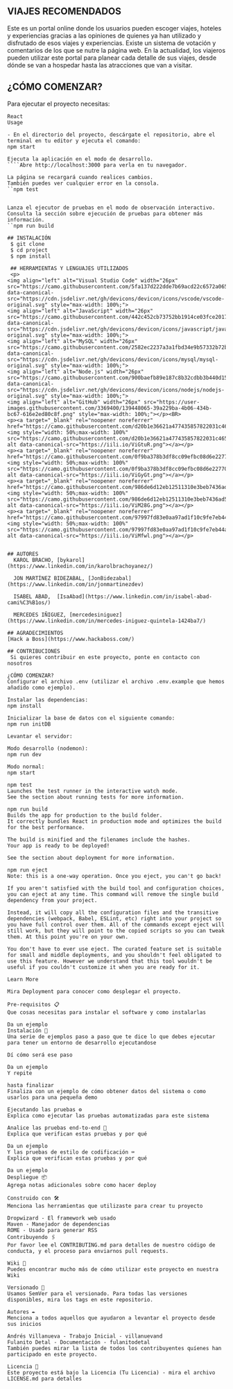 

## VIAJES RECOMENDADOS

Este es un portal online donde los usuarios pueden escoger viajes, hoteles y experiencias gracias a las opiniones de quienes ya han utilizado y disfrutado de esos viajes y experiencias. Existe un sistema de votación y comentarios de los que se nutre la página web. En la actualidad, los viajeros pueden utilizar este portal para planear cada detalle de sus viajes, desde dónde se van a hospedar hasta las atracciones que van a visitar.

## ¿CÓMO COMENZAR?
Para ejecutar el proyecto necesitas:
````Node Package Manager (NPM)
React
Usage

- En el directorio del proyecto, descárgate el repositorio, abre el terminal en tu editor y ejecuta el comando:
npm start

Ejecuta la aplicación en el modo de desarrollo.
````Abre http://localhost:3000 para verla en tu navegador.

La página se recargará cuando realices cambios.
También puedes ver cualquier error en la consola.
``npm test


Lanza el ejecutor de pruebas en el modo de observación interactivo.
Consulta la sección sobre ejecución de pruebas para obtener más información.
``npm run build

## INSTALACIÓN
 $ git clone 
 $ cd project
 $ npm install

 ## HERRAMIENTAS Y LENGUAJES UTILIZADOS
 <p>
<img align="left" alt="Visual Studio Code" width="26px" src="https://camo.githubusercontent.com/5fa137d222dde7b69acd22c6572a065ce3656e6ffa1f5e88c1b5c7a935af3cc6/68747470733a2f2f63646e2e6a7364656c6976722e6e65742f67682f64657669636f6e732f64657669636f6e2f69636f6e732f7673636f64652f7673636f64652d6f726967696e616c2e737667" data-canonical-src="https://cdn.jsdelivr.net/gh/devicons/devicon/icons/vscode/vscode-original.svg" style="max-width: 100%;">
<img align="left" alt="JavaScript" width="26px" src="https://camo.githubusercontent.com/442c452cb73752bb1914ce03fce2017056d651a2099696b8594ddf5ccc74825e/68747470733a2f2f63646e2e6a7364656c6976722e6e65742f67682f64657669636f6e732f64657669636f6e2f69636f6e732f6a6176617363726970742f6a6176617363726970742d6f726967696e616c2e737667" data-canonical-src="https://cdn.jsdelivr.net/gh/devicons/devicon/icons/javascript/javascript-original.svg" style="max-width: 100%;">
<img align="left" alt="MySQL" width="26px" src="https://camo.githubusercontent.com/2582ec2237a3a1fbd34e9b57332b72be27a7facb32abe7c2335e5f86e5f457a8/68747470733a2f2f63646e2e6a7364656c6976722e6e65742f67682f64657669636f6e732f64657669636f6e2f69636f6e732f6d7973716c2f6d7973716c2d6f726967696e616c2e737667" data-canonical-src="https://cdn.jsdelivr.net/gh/devicons/devicon/icons/mysql/mysql-original.svg" style="max-width: 100%;">
<img align="left" alt="Node.js" width="26px" src="https://camo.githubusercontent.com/900baefb89e187c8b32cdbb3b440d1502fe8f30a1a335cc5dc5868af0142f8b1/68747470733a2f2f63646e2e6a7364656c6976722e6e65742f67682f64657669636f6e732f64657669636f6e2f69636f6e732f6e6f64656a732f6e6f64656a732d6f726967696e616c2e737667" data-canonical-src="https://cdn.jsdelivr.net/gh/devicons/devicon/icons/nodejs/nodejs-original.svg" style="max-width: 100%;">
<img align="left" alt="GitHub" width="26px" src="https://user-images.githubusercontent.com/3369400/139448065-39a229ba-4b06-434b-bc67-616e2ed80c8f.png" style="max-width: 100%;"></p><BR>
<p><a target="_blank" rel="noopener noreferrer" href="https://camo.githubusercontent.com/d20b1e36621a477435857822031c465b86d81e9d33b5d455e6de03925379be92/68747470733a2f2f69696c692e696f2f5669477475522e706e67"><img style="width: 50%;max-width: 100%" src="https://camo.githubusercontent.com/d20b1e36621a477435857822031c465b86d81e9d33b5d455e6de03925379be92/68747470733a2f2f69696c692e696f2f5669477475522e706e67" alt data-canonical-src="https://iili.io/ViGtuR.png"></a></p>
<p><a target="_blank" rel="noopener noreferrer" href="https://camo.githubusercontent.com/0f9ba378b3df8cc09efbc08d6e22770280f7944d06999a5ffe76ad97f2db55ee/68747470733a2f2f69696c692e696f2f5669477947742e706e67"><img style="width: 50%;max-width: 100%" src="https://camo.githubusercontent.com/0f9ba378b3df8cc09efbc08d6e22770280f7944d06999a5ffe76ad97f2db55ee/68747470733a2f2f69696c692e696f2f5669477947742e706e67" alt data-canonical-src="https://iili.io/ViGyGt.png"></a></p>
<p><a target="_blank" rel="noopener noreferrer" href="https://camo.githubusercontent.com/986de6d12eb12511310e3beb7436ad504ad93493dd3f2141e8a72d4b06f597ba/68747470733a2f2f69696c692e696f2f56694d3238472e706e67"><img style="width: 50%;max-width: 100%" src="https://camo.githubusercontent.com/986de6d12eb12511310e3beb7436ad504ad93493dd3f2141e8a72d4b06f597ba/68747470733a2f2f69696c692e696f2f56694d3238472e706e67" alt data-canonical-src="https://iili.io/ViM28G.png"></a></p>
<p><a target="_blank" rel="noopener noreferrer" href="https://camo.githubusercontent.com/97997fd83e0aa97ad1f10c9fe7eb44a73c90b41638bb1875266442894455afe4/68747470733a2f2f69696c692e696f2f56694d66776c2e706e67"><img style="width: 50%;max-width: 100%" src="https://camo.githubusercontent.com/97997fd83e0aa97ad1f10c9fe7eb44a73c90b41638bb1875266442894455afe4/68747470733a2f2f69696c692e696f2f56694d66776c2e706e67" alt data-canonical-src="https://iili.io/ViMfwl.png"></a></p>


## AUTORES
  KAROL BRACHO, [bykarol](https://www.linkedin.com/in/karolbrachoyanez/)
  
  JON MARTÍNEZ BIDEZABAL, [JonBidezabal](https://www.linkedin.com/in/jonmartinezdev)
  
  ISABEL ABAD,  [IsaAbad](https://www.linkedin.com/in/isabel-abad-cami%C3%B1os/)
  
  MERCEDES IÑIGUEZ, [mercedesiniguez](https://www.linkedin.com/in/mercedes-iniguez-quintela-1424ba7/)

## AGRADECIMIENTOS
[Hack a Boss](https://www.hackaboss.com/)
    
## CONTRIBUCIONES
 Si quieres contribuir en este proyecto, ponte en contacto con nosotros
   
¿CÓMO COMENZAR?
Configurar el archivo .env (utilizar el archivo .env.example que hemos añadido como ejemplo).

Instalar las dependencias:
npm install

Inicializar la base de datos con el siguiente comando:
npm run initDB

Levantar el servidor:

Modo desarrollo (nodemon):
npm run dev

Modo normal:
npm start

npm test
Launches the test runner in the interactive watch mode.
See the section about running tests for more information.

npm run build
Builds the app for production to the build folder.
It correctly bundles React in production mode and optimizes the build for the best performance.

The build is minified and the filenames include the hashes.
Your app is ready to be deployed!

See the section about deployment for more information.

npm run eject
Note: this is a one-way operation. Once you eject, you can't go back!

If you aren't satisfied with the build tool and configuration choices, you can eject at any time. This command will remove the single build dependency from your project.

Instead, it will copy all the configuration files and the transitive dependencies (webpack, Babel, ESLint, etc) right into your project so you have full control over them. All of the commands except eject will still work, but they will point to the copied scripts so you can tweak them. At this point you're on your own.

You don't have to ever use eject. The curated feature set is suitable for small and middle deployments, and you shouldn't feel obligated to use this feature. However we understand that this tool wouldn't be useful if you couldn't customize it when you are ready for it.

Learn More

Mira Deployment para conocer como desplegar el proyecto.

Pre-requisitos 📋
Que cosas necesitas para instalar el software y como instalarlas

Da un ejemplo
Instalación 🔧
Una serie de ejemplos paso a paso que te dice lo que debes ejecutar para tener un entorno de desarrollo ejecutandose

Dí cómo será ese paso

Da un ejemplo
Y repite

hasta finalizar
Finaliza con un ejemplo de cómo obtener datos del sistema o como usarlos para una pequeña demo

Ejecutando las pruebas ⚙️
Explica como ejecutar las pruebas automatizadas para este sistema

Analice las pruebas end-to-end 🔩
Explica que verifican estas pruebas y por qué

Da un ejemplo
Y las pruebas de estilo de codificación ⌨️
Explica que verifican estas pruebas y por qué

Da un ejemplo
Despliegue 📦
Agrega notas adicionales sobre como hacer deploy

Construido con 🛠️
Menciona las herramientas que utilizaste para crear tu proyecto

Dropwizard - El framework web usado
Maven - Manejador de dependencias
ROME - Usado para generar RSS
Contribuyendo 🖇️
Por favor lee el CONTRIBUTING.md para detalles de nuestro código de conducta, y el proceso para enviarnos pull requests.

Wiki 📖
Puedes encontrar mucho más de cómo utilizar este proyecto en nuestra Wiki

Versionado 📌
Usamos SemVer para el versionado. Para todas las versiones disponibles, mira los tags en este repositorio.

Autores ✒️
Menciona a todos aquellos que ayudaron a levantar el proyecto desde sus inicios

Andrés Villanueva - Trabajo Inicial - villanuevand
Fulanito Detal - Documentación - fulanitodetal
También puedes mirar la lista de todos los contribuyentes quíenes han participado en este proyecto.

Licencia 📄
Este proyecto está bajo la Licencia (Tu Licencia) - mira el archivo LICENSE.md para detalles

